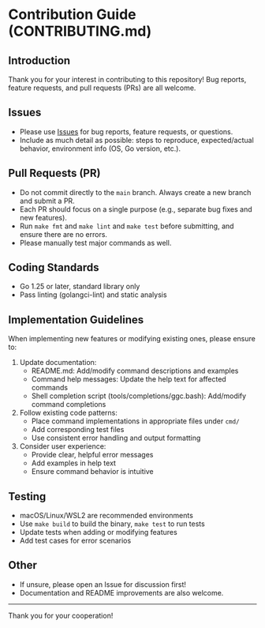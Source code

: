 # Contribution Guide (CONTRIBUTING.md)

## Introduction

Thank you for your interest in contributing to this repository! Bug reports, feature requests, and pull requests (PRs) are all welcome.

## Issues
- Please use [Issues](./issues) for bug reports, feature requests, or questions.
- Include as much detail as possible: steps to reproduce, expected/actual behavior, environment info (OS, Go version, etc.).

## Pull Requests (PR)
- Do not commit directly to the `main` branch. Always create a new branch and submit a PR.
- Each PR should focus on a single purpose (e.g., separate bug fixes and new features).
- Run `make fmt` and `make lint` and `make test` before submitting, and ensure there are no errors.
- Please manually test major commands as well.

## Coding Standards
- Go 1.25 or later, standard library only
- Pass linting (golangci-lint) and static analysis

## Implementation Guidelines
When implementing new features or modifying existing ones, please ensure to:
1. Update documentation:
   - README.md: Add/modify command descriptions and examples
   - Command help messages: Update the help text for affected commands
   - Shell completion script (tools/completions/ggc.bash): Add/modify command completions
2. Follow existing code patterns:
   - Place command implementations in appropriate files under `cmd/`
   - Add corresponding test files
   - Use consistent error handling and output formatting
3. Consider user experience:
   - Provide clear, helpful error messages
   - Add examples in help text
   - Ensure command behavior is intuitive

## Testing
- macOS/Linux/WSL2 are recommended environments
- Use `make build` to build the binary, `make test` to run tests
- Update tests when adding or modifying features
- Add test cases for error scenarios

## Other
- If unsure, please open an Issue for discussion first!
- Documentation and README improvements are also welcome.

---

Thank you for your cooperation!